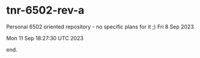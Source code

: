# tnr-6502-rev-a
Personal 6502 oriented repository - no specific plans for it ;) Fri 8 Sep 2023

Mon 11 Sep 18:27:30 UTC 2023

end.
